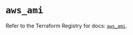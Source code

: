 # `aws_ami`

Refer to the Terraform Registry for docs: [`aws_ami`](https://registry.terraform.io/providers/hashicorp/aws/6.0.0/docs/resources/ami).
